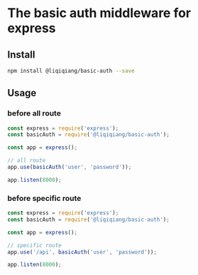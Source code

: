 # The basic auth middleware for express

## Install

```bash
npm install @liqiqiang/basic-auth --save
```

## Usage

### before all route

```javascript
const express = require('express');
const basicAuth = require('@liqiqiang/basic-auth');

const app = express();

// all route
app.use(basicAuth('user', 'password'));

app.listen(8000);
```

### before specific route

```javascript
const express = require('express');
const basicAuth = require('@liqiqiang/basic-auth');

const app = express();

// specific route
app.use('/api', basicAuth('user', 'password'));

app.listen(8000);
```
